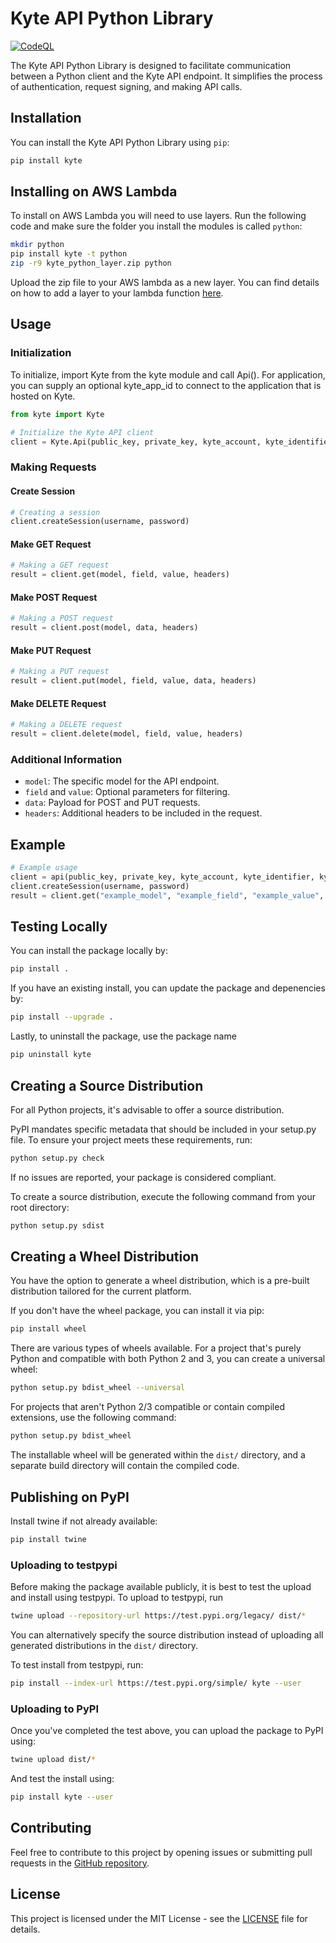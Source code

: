 # Kyte API Python Library

[![CodeQL](https://github.com/keyqcloud/kyte-api-python/actions/workflows/codeql-analysis.yml/badge.svg)](https://github.com/keyqcloud/kyte-api-python/actions/workflows/codeql-analysis.yml)

The Kyte API Python Library is designed to facilitate communication between a Python client and the Kyte API endpoint. It simplifies the process of authentication, request signing, and making API calls.

## Installation

You can install the Kyte API Python Library using `pip`:

```bash
pip install kyte
```

## Installing on AWS Lambda

To install on AWS Lambda you will need to use layers. Run the following code and make sure the folder you install the modules is called `python`:
```bash
mkdir python
pip install kyte -t python
zip -r9 kyte_python_layer.zip python
```

Upload the zip file to your AWS lambda as a new layer. You can find details on how to add a layer to your lambda function [here](https://www.keyq.cloud/en/blog/creating-an-aws-lambda-layer-for-python-requests-module).

## Usage

### Initialization

To initialize, import Kyte from the kyte module and call Api(). For application, you can supply an optional kyte_app_id to connect to the application that is hosted on Kyte.

```python
from kyte import Kyte

# Initialize the Kyte API client
client = Kyte.Api(public_key, private_key, kyte_account, kyte_identifier, kyte_endpoint, kyte_app_id)
```

### Making Requests

#### Create Session

```python
# Creating a session
client.createSession(username, password)
```

#### Make GET Request

```python
# Making a GET request
result = client.get(model, field, value, headers)
```

#### Make POST Request

```python
# Making a POST request
result = client.post(model, data, headers)
```

#### Make PUT Request

```python
# Making a PUT request
result = client.put(model, field, value, data, headers)
```

#### Make DELETE Request

```python
# Making a DELETE request
result = client.delete(model, field, value, headers)
```

### Additional Information

- `model`: The specific model for the API endpoint.
- `field` and `value`: Optional parameters for filtering.
- `data`: Payload for POST and PUT requests.
- `headers`: Additional headers to be included in the request.

## Example

```python
# Example usage
client = api(public_key, private_key, kyte_account, kyte_identifier, kyte_endpoint)
client.createSession(username, password)
result = client.get("example_model", "example_field", "example_value", {'Custom-Header': 'Value'})
```

## Testing Locally

You can install the package locally by:
```bash
pip install .
```

If you have an existing install, you can update the package and depenencies by:
```bash
pip install --upgrade .
```

Lastly, to uninstall the package, use the package name
```bash
pip uninstall kyte
```

## Creating a Source Distribution

For all Python projects, it's advisable to offer a source distribution.

PyPI mandates specific metadata that should be included in your setup.py file. To ensure your project meets these requirements, run:

```bash
python setup.py check
```

If no issues are reported, your package is considered compliant.

To create a source distribution, execute the following command from your root directory:

```bash
python setup.py sdist
```

## Creating a Wheel Distribution

You have the option to generate a wheel distribution, which is a pre-built distribution tailored for the current platform.

If you don't have the wheel package, you can install it via pip:

```bash
pip install wheel
```

There are various types of wheels available. For a project that's purely Python and compatible with both Python 2 and 3, you can create a universal wheel:

```bash
python setup.py bdist_wheel --universal
```

For projects that aren't Python 2/3 compatible or contain compiled extensions, use the following command:

```bash
python setup.py bdist_wheel
```

The installable wheel will be generated within the `dist/` directory, and a separate build directory will contain the compiled code.

## Publishing on PyPI

Install twine if not already available:
```bash
pip install twine
```

### Uploading to testpypi

Before making the package available publicly, it is best to test the upload and install using testpypi. To upload to testpypi, run
```bash
twine upload --repository-url https://test.pypi.org/legacy/ dist/*
```

You can alternatively specify the source distribution instead of uploading all generated distributions in the `dist/` directory.

To test install from testpypi, run:
```bash
pip install --index-url https://test.pypi.org/simple/ kyte --user
```

### Uploading to PyPI

Once you've completed the test above, you can upload the package to PyPI using:
```bash
twine upload dist/*
```

And test the install using:
```bash
pip install kyte --user
```

## Contributing

Feel free to contribute to this project by opening issues or submitting pull requests in the [GitHub repository](https://github.com/keyqcloud/kyte-api-python).

## License

This project is licensed under the MIT License - see the [LICENSE](LICENSE) file for details.


